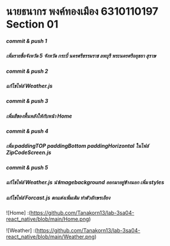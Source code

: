 # นายธนากร พงค์ทองเมือง 6310110197 Section 01

##### commit & push 1
#####  เพิ่มรายชื่อจังหวัด 5 จังหวัด กระบี่ นครศรีธรรมราช ลพบุรี พระนครศรีอยุธยา สุราษ

##### commit & push 2
#####   แก้ไขไฟล์ Weather.js

##### commit & push 3
#####   เพิ่มสีของพื้นหลังให้กับหน้า Home

##### commit & push 4
#####   เพิ่ม paddingTOP paddingBottom paddingHorizontal ในไฟล์ ZipCodeScreen.js

##### commit & push 5
#####    แก้ไขไฟล์ Weather.js นำImagebackground ออกมาอยู่ข้างนอก เพิ่ม styles 
#####    แก้ไขไฟล์ Forcast.js ตกแต่งเพิ่มเติม ทำตัวอักษรเอียง

![Home] :(https://github.com/Tanakorn13/lab-3sa04-react_native/blob/main/Home.png)



![Weather] :(https://github.com/Tanakorn13/lab-3sa04-react_native/blob/main/Weather.png)